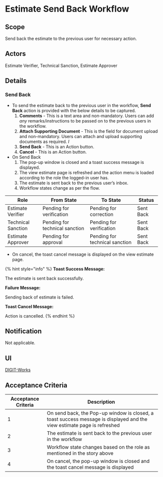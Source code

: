# Estimate Send Back Workflow

## **Scope**

Send back the estimate to the previous user for necessary action.

## **Actors**

Estimate Verifier, Technical Sanction, Estimate Approver

## **Details**

### **Send Back**

* To send the estimate back to the previous user in the workflow, **Send Back** action is provided with the below details to be captured.
  1. **Comments** - This is a text area and non-mandatory. Users can add _any_ remarks/instructions to be passed on to the previous users in the workflow.
  2. **Attach Supporting Document** - This is the field for document upload and non-mandatory. Users can attach and upload supporting documents as required.  _I_
  3. **Send Back** - This is an Action button.
  4. **Cancel** - This is an Action button.
* On Send Back
  1. The pop-up window is closed and a toast success message is displayed.
  2. The view estimate page is refreshed and the action menu is loaded according to the role the logged-in user has.
  3. The estimate is sent back to the previous user’s inbox.
  4. Workflow states change as per the flow.

| Role               | From State                     | To State                       | Status    |
| ------------------ | ------------------------------ | ------------------------------ | --------- |
| Estimate Verifier  | Pending for verification       | Pending for correction         | Sent Back |
| Technical Sanction | Pending for technical sanction | Pending for verification       | Sent Back |
| Estimate Approver  | Pending for approval           | Pending for technical sanction | Sent Back |

* On cancel, the toast cancel message is displayed on the view estimate page.

{% hint style="info" %}
**Toast Success Message:**

The estimate is sent back successfully.

**Failure Message:**

Sending back of estimate is failed.

**Toast Cancel Message:**

Action is cancelled.
{% endhint %}

## **Notification**

Not applicable.

## **UI**

[<img src="https://static.figma.com/uploads/b6df2735e4cb368306acf5480b50f96e69f96099" alt="" data-size="line">DIGIT-Works](https://www.figma.com/file/M2P3O9WlKtxuLCjQKxLLDg/DIGIT-Works?node-id=2014%3A30534\&t=vPbLKm950fDLjage-4)

## **Acceptance Criteria**

| Acceptance Criteria | Description                                                                                                             |
| ------------------- | ----------------------------------------------------------------------------------------------------------------------- |
| 1                   | On send back, the Pop-up window is closed, a toast success message is displayed and the view estimate page is refreshed |
| 2                   | The estimate is sent back to the previous user in the workflow                                                          |
| 3                   | Workflow state changes based on the role as mentioned in the story above                                                |
| 4                   | On cancel, the pop-up window is closed and the toast cancel message is displayed                                        |

